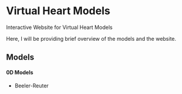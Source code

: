 # Virtual Heart Models
Interactive Website for Virtual Heart Models

Here, I will be providing brief overview of the models and the website.

## Models
#### 0D Models
<!-- checkbox -->
- Beeler-Reuter
